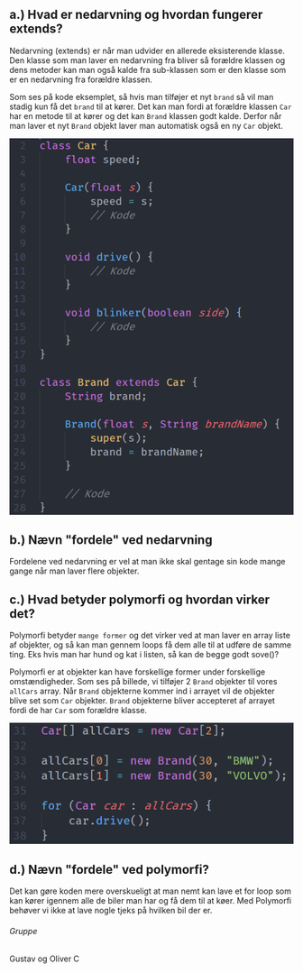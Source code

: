 ## a.) Hvad er nedarvning og hvordan fungerer extends?
Nedarvning (extends) er når man udvider en allerede eksisterende klasse. Den klasse som man laver en nedarvning fra bliver så forældre klassen og dens metoder kan man også kalde fra sub-klassen som er den klasse som er en nedarvning fra forældre klassen.

Som ses på kode eksemplet, så hvis man tilføjer et nyt `brand` så vil man stadig kun få det `brand` til at kører. Det kan man fordi at forældre klassen `Car` har en metode til at kører og det kan `Brand` klassen godt kalde. Derfor når man laver et nyt `Brand` objekt laver man automatisk også en ny `Car` objekt.

![kode eksemple](/images/q-a.PNG)

## b.) Nævn "fordele" ved nedarvning
Fordelene ved nedarvning er vel at man ikke skal gentage sin kode mange gange når man laver flere objekter.

## c.) Hvad betyder polymorfi og hvordan virker det?
Polymorfi betyder `mange former` og det virker ved at man laver en array liste af objekter, og så kan man gennem loops få dem alle til at udføre de samme ting. Eks hvis man har hund og kat i listen, så kan de begge godt sove()?

Polymorfi er at objekter kan have forskellige former under forskellige omstændigheder. Som ses på billede, vi tilføjer 2 `Brand` objekter til vores `allCars` array. Når `Brand` objekterne kommer ind i arrayet vil de objekter blive set som `Car` objekter. `Brand` objekterne bliver accepteret af arrayet fordi de har `Car` som forældre klasse.

![kode eksemple](/images/q-b.PNG)

## d.) Nævn "fordele" ved polymorfi?
Det kan gøre koden mere overskueligt at man nemt kan lave et for loop som kan kører igennem alle de biler man har og få dem til at køer. Med Polymorfi behøver vi ikke at lave nogle tjeks på hvilken bil der er.

###### Gruppe
Gustav og Oliver C